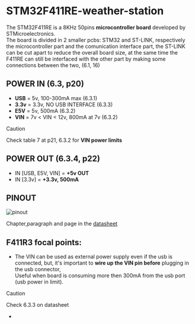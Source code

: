# STM32F411RE-weather-station
The STM32F411RE is a 8KHz 50pins **microcontroller board** developed by STMicroelectronics. <br>
The board is divided in 2 smaller pcbs: STM32 and ST-LINK, respectively the microcontroller part and the comunication interface part, the ST-LINK can be cut apart to reduce the overall board size, at the same time the F411RE can still be interfaced with the other part by making some connections between the two, (6.1, 16)
## POWER IN (6.3, p20)
- **USB** = 5v, 100-300mA max (6.3.1)
- **3.3v** = 3.3v, NO USB INTERFACE (6.3.3)
- **E5V** = 5v, 500mA (6.3.2)
- **VIN** = 7v < VIN < 12v, 800mA at 7v (6.3.2)
> [!CAUTION]
> Check table 7 at p21, 6.3.2 for **VIN power limits**

## POWER OUT (6.3.4, p22)

- IN [USB, E5V, VIN] = **+5v OUT**
- IN [3.3v] = **+3.3v, 500mA**

## PINOUT
![pinout](https://github.com/SebsIII/STM32F411RE-weather-station/blob/main/datasheets/F411RE_pinout.png)

Chapter,paragraph and page in the [datasheet](https://github.com/SebsIII/STM32F411RE-weather-station/blob/main/datasheets/nucleo64_Datasheet.pdf)
## F411R3 focal points:
- The VIN can be used as external power supply even if the usb is connected, but, it's important to **wire up the VIN pin before** plugging in the usb connector, <br>
Useful when board is consuming more then 300mA from the usb port (usb power in limit).
> [!CAUTION]
> Check 6.3.3 on datasheet
- 

